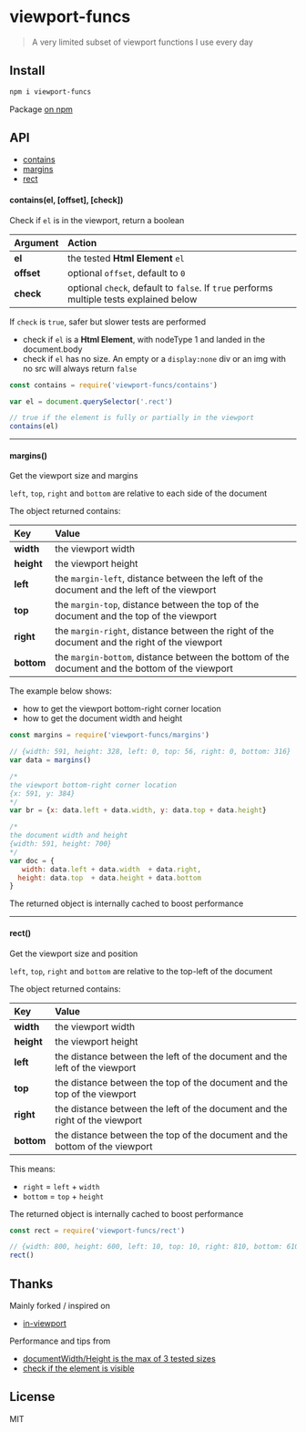 # viewport-funcs

> A very limited subset of viewport functions I use every day

## Install

```bash
npm i viewport-funcs
```

Package [on npm](https://www.npmjs.com/package/viewport-funcs)

## API

* [contains](#containsel-offset)
* [margins](#margins)
* [rect](#rect)

#### contains(el, [offset], [check])

Check if `el` is in the viewport, return a boolean

| Argument | Action |
| :------ | :------- |
| **el** | the tested **Html Element** `el` |
| **offset** | optional `offset`, default to `0`  |
| **check** | optional `check`, default to `false`. If `true` performs multiple tests explained below  |

If `check` is `true`, safer but slower tests are performed

* check if `el` is a **Html Element**, with nodeType 1 and landed in the document.body
* check if `el` has no size. An empty or a `display:none` div or an img with no src will always return `false`

```js
const contains = require('viewport-funcs/contains')

var el = document.querySelector('.rect')

// true if the element is fully or partially in the viewport
contains(el)
```

---

#### margins()

Get the viewport size and margins

`left`, `top`, `right` and `bottom` are relative to each side of the document

The object returned contains:

| Key | Value |
| :------ | :------- |
| **width** | the viewport width |
| **height** | the viewport height |
| **left** | the `margin-left`, distance between the left of the document and the left of the viewport |
| **top** | the `margin-top`, distance between the top of the document and the top of the viewport |
| **right** | the `margin-right`, distance between the right of the document and the right of the viewport |
| **bottom** | the `margin-bottom`, distance between the bottom of the document and the bottom of the viewport |

The example below shows:
* how to get the viewport bottom-right corner location
* how to get the document width and height

```js
const margins = require('viewport-funcs/margins')

// {width: 591, height: 328, left: 0, top: 56, right: 0, bottom: 316}
var data = margins()

/*
the viewport bottom-right corner location
{x: 591, y: 384}
*/
var br = {x: data.left + data.width, y: data.top + data.height}

/*
the document width and height
{width: 591, height: 700}
*/
var doc = {
   width: data.left + data.width  + data.right,
  height: data.top  + data.height + data.bottom
}
```

The returned object is internally cached to boost performance

---

#### rect()

Get the viewport size and position

`left`, `top`, `right` and `bottom` are relative to the top-left of the document

The object returned contains:

| Key | Value |
| :------ | :------- |
| **width** | the viewport width |
| **height** | the viewport height |
| **left** | the distance between the left of the document and the left of the viewport |
| **top** | the distance between the top of the document and the top of the viewport |
| **right** | the distance between the left of the document and the right of the viewport |
| **bottom** | the distance between the top of the document and the bottom of the viewport |

This means:
* `right` = `left` + `width`
* `bottom` = `top` + `height`

The returned object is internally cached to boost performance

```js
const rect = require('viewport-funcs/rect')

// {width: 800, height: 600, left: 10, top: 10, right: 810, bottom: 610}
rect()
```

## Thanks

Mainly forked / inspired on
- [in-viewport](https://github.com/vvo/in-viewport)

Performance and tips from
- [documentWidth/Height is the max of 3 tested sizes](http://ryanve.com/lab/dimensions/#document)
- [check if the element is visible](https://github.com/jquery/jquery/blob/0402963845be8d71c4e8ddf65e7c055014739b60/src/css/hiddenVisibleSelectors.js#L10)

## License

MIT

